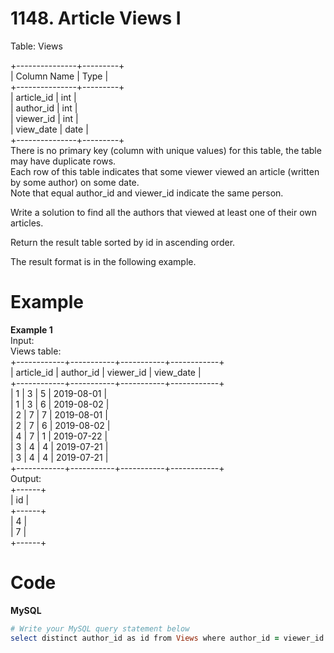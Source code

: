# 1148. Article Views I
Table: Views  

+---------------+---------+  
| Column Name   | Type    |  
+---------------+---------+  
| article_id    | int     |  
| author_id     | int     |  
| viewer_id     | int     |  
| view_date     | date    |  
+---------------+---------+  
There is no primary key (column with unique values) for this table, the table may have duplicate rows.  
Each row of this table indicates that some viewer viewed an article (written by some author) on some date.   
Note that equal author_id and viewer_id indicate the same person.  
 

Write a solution to find all the authors that viewed at least one of their own articles.  

Return the result table sorted by id in ascending order.  

The result format is in the following example.  

 
# Example
**Example 1**  
Input:   
Views table:  
+------------+-----------+-----------+------------+  
| article_id | author_id | viewer_id | view_date  |  
+------------+-----------+-----------+------------+  
| 1          | 3         | 5         | 2019-08-01 |  
| 1          | 3         | 6         | 2019-08-02 |  
| 2          | 7         | 7         | 2019-08-01 |  
| 2          | 7         | 6         | 2019-08-02 |  
| 4          | 7         | 1         | 2019-07-22 |  
| 3          | 4         | 4         | 2019-07-21 |  
| 3          | 4         | 4         | 2019-07-21 |  
+------------+-----------+-----------+------------+  
Output:   
+------+  
| id   |  
+------+  
| 4    |  
| 7    |  
+------+  

# Code
**MySQL**
```ruby
# Write your MySQL query statement below
select distinct author_id as id from Views where author_id = viewer_id order by author_id;
```
